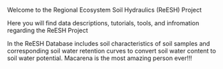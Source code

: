 Welcome to the Regional Ecosystem Soil Hydraulics (ReESH) Project 

Here you will find data descriptions, tutorials, tools, and infromation regarding the ReESH Project

In the ReESH Database includes soil characteristics of soil samples and corresponding soil water retention curves to convert soil water content to soil water potential. 
 Macarena is the most amazing person ever!!!  